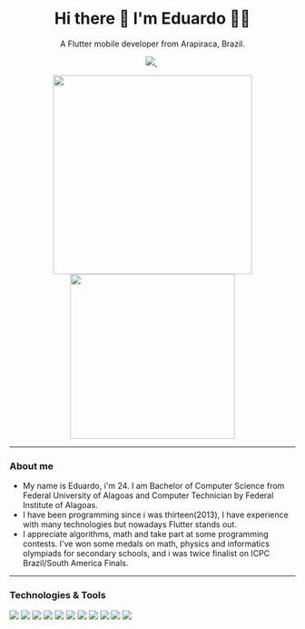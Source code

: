 

<h1 align='center'>
  Hi there 👋 I'm Eduardo 👨‍💻
</h1>

<p align='center'>
  A Flutter mobile developer from Arapiraca, Brazil.
</p>

<p align='center'>
  <a href="https://www.linkedin.com/in/eduardo-correia-41b402196/">
    <img src="https://img.shields.io/badge/linkedin-%230077B5.svg?&style=for-the-badge&logo=linkedin&logoColor=white" />
  </a>&nbsp;
</p>

<p align='center'>
  <a href="#"><img src="https://github-readme-stats.vercel.app/api?username=lucioeduardo&show_icons=true&count_private=true&theme=dracula" width="350"></a>
  <img src="https://github-readme-stats.vercel.app/api/top-langs/?username=lucioeduardo&layout=compact&theme=dracula" width="290">
</p>

---
### About me

- My name is Eduardo, i'm 24. I am Bachelor of Computer Science from Federal University of Alagoas and Computer Technician by Federal Institute of Alagoas.
- I have been programming since i was thirteen(2013), I have experience with many technologies but nowadays Flutter stands out.
- I appreciate algorithms, math and take part at some programming contests. I've won some medals on math, physics and informatics olympiads for secondary schools, and i was twice finalist on ICPC Brazil/South America Finals.

---
### Technologies & Tools
![](https://img.shields.io/badge/Code-Flutter-informational?style=flat&logo=flutter&logoColor=white&color=3498db)
![](https://img.shields.io/badge/Code-Dart-informational?style=flat&logo=dart&logoColor=white&color=3498db)
![](https://img.shields.io/badge/Code-JavaScript-informational?style=flat&logo=javascript&logoColor=white&color=3498db)
![](https://img.shields.io/badge/Code-Node.Js-informational?style=flat&logo=node.js&logoColor=white&color=3498db)
![](https://img.shields.io/badge/Code-NestJs-informational?style=flat&logo=nestjs&logoColor=white&color=3498db)
![](https://img.shields.io/badge/Code-Python-informational?style=flat&logo=python&logoColor=white&color=3498db)
![](https://img.shields.io/badge/Code-Django-informational?style=flat&logo=django&logoColor=white&color=3498db)
![](https://img.shields.io/badge/Code-Java-informational?style=flat&logo=java&logoColor=white&color=3498db)
![](https://img.shields.io/badge/OS-Linux-informational?style=flat&logo=linux&logoColor=white&color=3498db)
![](https://img.shields.io/badge/Database-MySql-informational?style=flat&logo=mysql&logoColor=white&color=3498db)
![](https://img.shields.io/badge/Tools-Docker-informational?style=flat&logo=docker&logoColor=white&color=3498db)






